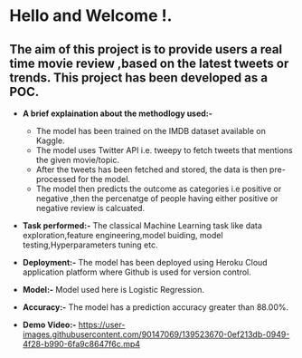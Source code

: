 
# Hello and Welcome !.
## The aim of this project is to provide users a real time movie review ,based on the latest tweets or trends. This project has been developed as a POC.


- __A brief explaination about the methodlogy used:-__
   - The model has been trained on the IMDB dataset available on Kaggle.
   - The model uses Twitter API i.e. tweepy to fetch tweets that mentions the given movie/topic.
   - After the tweets has been fetched and stored, the data is then pre-processed for the model.
   - The model then predicts the outcome as categories i.e positive or negative ,then the percenatge of people having either positive or negative review is calcuated.


- __Task performed:-__
The classical Machine Learning task like data exploration,feature engineering,model buiding, model testing,Hyperparameters tuning etc.
- __Deployment:-__
The model has been deployed using Heroku Cloud application platform where Github is used for version control.
- __Model:-__
Model used here is Logistic Regression.
- __Accuracy:-__
The model has a prediction accuracy greater than 88.00%.


- __Demo Video:-__
https://user-images.githubusercontent.com/90147069/139523670-0ef213db-0949-4f28-b990-6fa9c8647f6c.mp4


